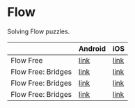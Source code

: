 # Flow
Solving Flow puzzles.

||Android|iOS|
|-|-|-|
|Flow Free|[link](https://play.google.com/store/apps/details?id=com.bigduckgames.flow)|[link](https://apps.apple.com/app/flow-free/id526641427)|
|Flow Free: Bridges|[link](https://play.google.com/store/apps/details?id=com.bigduckgames.flowbridges)|[link](https://apps.apple.com/app/flow-free-bridges/id569322760)|
|Flow Free: Bridges|[link](https://play.google.com/store/apps/details?id=com.bigduckgames.flowhexes)|[link](https://apps.apple.com/app/flow-free-hexes/id1145541321)|
|Flow Free: Bridges|[link](https://play.google.com/store/apps/details?id=com.bigduckgames.flowwarps)|[link](https://apps.apple.com/app/flow-free-warps/id1252460942)|